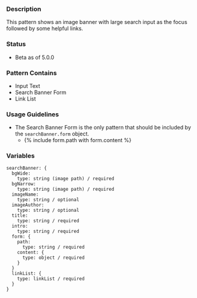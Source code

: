 ### Description
This pattern shows an image banner with large search input as the focus followed by some helpful links.

### Status
* Beta as of 5.0.0

### Pattern Contains
* Input Text
* Search Banner Form
* Link List

### Usage Guidelines
* The Search Banner Form is the only pattern that should be included by the `searchBanner.form` object.
  * {% include form.path with form.content %}

### Variables
~~~
searchBanner: {
  bgWide: 
    type: string (image path) / required
  bgNarrow: 
    type: string (image path) / required
  imageName: 
    type: string / optional
  imageAuthor: 
    type: string / optional
  title: 
    type: string / required
  intro: 
    type: string / required
  form: {
    path:
      type: string / required
    content: {
      type: object / required
    }
  }
  linkList: {
    type: linkList / required
  }
}
~~~
